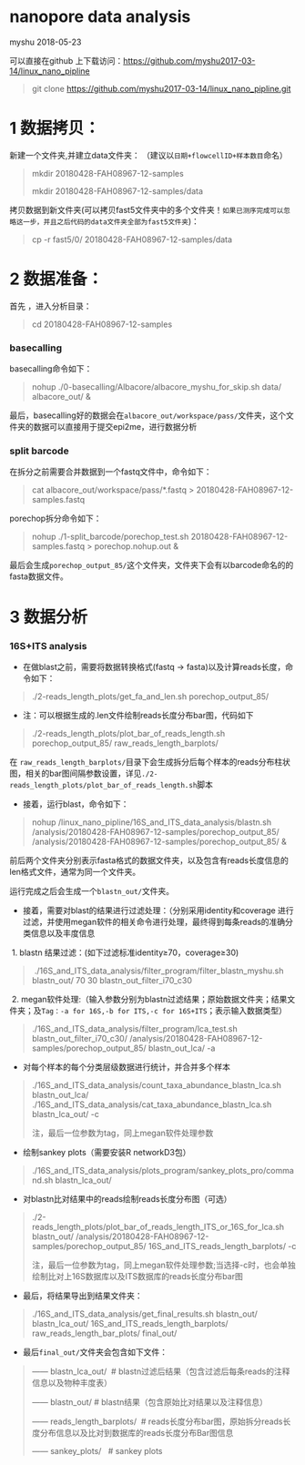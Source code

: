 
# nanopore data analysis
myshu
2018-05-23

可以直接在github 上下载访问：https://github.com/myshu2017-03-14/linux_nano_pipline
> git clone https://github.com/myshu2017-03-14/linux_nano_pipline.git

# 1 数据拷贝：
新建一个文件夹,并建立data文件夹：
（建议以`日期+flowcellID+样本数目`命名）

> mkdir 20180428-FAH08967-12-samples
>
> mkdir 20180428-FAH08967-12-samples/data

拷贝数据到新文件夹(可以拷贝fast5文件夹中的多个文件夹！`如果已测序完成可以忽略这一步，并且之后代码的data文件夹全部为fast5文件夹`)：

> cp -r fast5/0/ 20180428-FAH08967-12-samples/data

# 2 数据准备：
首先 ，进入分析目录：

> cd 20180428-FAH08967-12-samples

### basecalling
basecalling命令如下：

> nohup ./0-basecalling/Albacore/albacore_myshu_for_skip.sh data/ albacore_out/ &

最后，basecalling好的数据会在`albacore_out/workspace/pass/`文件夹，这个文件夹的数据可以直接用于提交epi2me，进行数据分析


### split barcode
在拆分之前需要合并数据到一个fastq文件中，命令如下：

> cat albacore_out/workspace/pass/*.fastq > 20180428-FAH08967-12-samples.fastq

porechop拆分命令如下：

> nohup ./1-split_barcode/porechop_test.sh 20180428-FAH08967-12-samples.fastq > porechop.nohup.out &

最后会生成`porechop_output_85/`这个文件夹，文件夹下会有以barcode命名的的fasta数据文件。

# 3 数据分析
### 16S+ITS analysis
- 在做blast之前，需要将数据转换格式(fastq -> fasta)以及计算reads长度，命令如下：

> ./2-reads_length_plots/get_fa_and_len.sh porechop_output_85/
 
- 注：可以根据生成的.len文件绘制reads长度分布bar图，代码如下

> ./2-reads_length_plots/plot_bar_of_reads_length.sh porechop_output_85/ raw_reads_length_barplots/

在 `raw_reads_length_barplots/`目录下会生成拆分后每个样本的reads分布柱状图，相关的bar图间隔参数设置，详见`./2-reads_length_plots/plot_bar_of_reads_length.sh`脚本

- 接着，运行blast，命令如下：

> nohup /linux_nano_pipline/16S_and_ITS_data_analysis/blastn.sh /analysis/20180428-FAH08967-12-samples/porechop_output_85/ /analysis/20180428-FAH08967-12-samples/porechop_output_85/ &

前后两个文件夹分别表示fasta格式的数据文件夹，以及包含有reads长度信息的len格式文件，通常为同一个文件夹。

运行完成之后会生成一个`blastn_out/`文件夹。
 
- 接着，需要对blast的结果进行过滤处理：（分别采用identity和coverage 进行过滤，并使用megan软件的相关命令进行处理，最终得到每条reads的准确分类信息以及丰度信息

  1. blastn 结果过滤：(如下过滤标准identity≥70，coverage≥30)

> ./16S_and_ITS_data_analysis/filter_program/filter_blastn_myshu.sh blastn_out/ 70 30 blastn_out_filter_i70_c30

  2. megan软件处理:（输入参数分别为blastn过滤结果；原始数据文件夹；结果文件夹；及`Tag：-a for 16S,-b for ITS,-c for 16S+ITS`；表示输入数据类型）

>./16S_and_ITS_data_analysis/filter_program/lca_test.sh blastn_out_filter_i70_c30/ /analysis/20180428-FAH08967-12-samples/porechop_output_85/ blastn_out_lca/ -a

- 对每个样本的每个分类层级数据进行统计，并合并多个样本

> ./16S_and_ITS_data_analysis/count_taxa_abundance_blastn_lca.sh blastn_out_lca/
> ./16S_and_ITS_data_analysis/cat_taxa_abundance_blastn_lca.sh blastn_lca_out/ -c
>
> 注，最后一位参数为tag，同上megan软件处理参数

- 绘制sankey plots（需要安装R networkD3包）

> ./16S_and_ITS_data_analysis/plots_program/sankey_plots_pro/command.sh blastn_lca_out/

- 对blastn比对结果中的reads绘制reads长度分布图（可选）

> ./2-reads_length_plots/plot_bar_of_reads_length_ITS_or_16S_for_lca.sh blastn_out/ /analysis/20180428-FAH08967-12-samples/porechop_output_85/ 16S_and_ITS_reads_length_barplots/ -c
>
> 注，最后一位参数为tag，同上megan软件处理参数;当选择-c时，也会单独绘制比对上16S数据库以及ITS数据库的reads长度分布bar图


- 最后，将结果导出到结果文件夹：

> ./16S_and_ITS_data_analysis/get_final_results.sh blastn_out/ blastn_lca_out/ 16S_and_ITS_reads_length_barplots/ raw_reads_length_bar_plots/ final_out/

- 最后`final_out/`文件夹会包含如下文件：

> —— blastn_lca_out/  # blastn过滤后结果（包含过滤后每条reads的注释信息以及物种丰度表）
>
> —— blastn_out/  # blastn结果（包含原始比对结果以及注释信息）
>
> —— reads_length_barplots/  # reads长度分布bar图，原始拆分reads长度分布信息以及比对到数据库的reads长度分布Bar图信息
>
> —— sankey_plots/   # sankey plots
>
